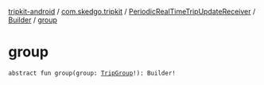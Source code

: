 [tripkit-android](../../../index.md) / [com.skedgo.tripkit](../../index.md) / [PeriodicRealTimeTripUpdateReceiver](../index.md) / [Builder](index.md) / [group](./group.md)

# group

`abstract fun group(group: `[`TripGroup`](../../../com.skedgo.tripkit.routing/-trip-group/index.md)`!): Builder!`